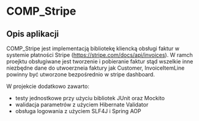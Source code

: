 # COMP_Stripe
## Opis aplikacji

COMP_Stripe jest implementacją bibliotekę kliencką obsługi faktur w systemie płatności Stripe (https://stripe.com/docs/api/invoices).
W ramch proejktu obsługiwane jest tworzenie i pobieranie faktur stąd wszelkie inne niezbędne dane do utwoerzneia faktury jak Customer, InvoiceItemLine powinny być utworzone bezpośrednio w stripe dashboard.

W projekcie dodatkowo zawarto:
- testy jednostkowe przy użyciu bibliotek JUnit oraz Mockito
- walidacja parametrów z użyciem Hibernate Validator
- obsługa logowania z użyciem SLF4J i Spring AOP
